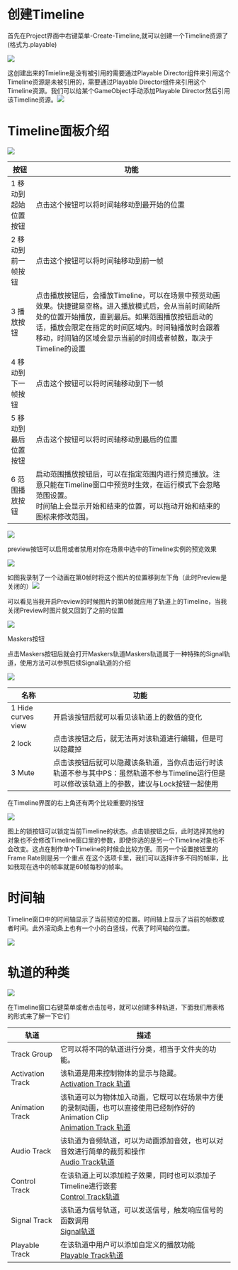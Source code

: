 # 创建Timeline
首先在Project界面中右键菜单-Create-Timeline,就可以创建一个Timeline资源了(格式为.playable)

![](https://cdn.nlark.com/yuque/0/2024/gif/43297665/1712745738401-b97f3f37-8190-4cf3-96bb-a4a9c72bc12a.gif)

这创建出来的Tmieline是没有被引用的需要通过Playable Director组件来引用这个Timeline资源是未被引用的，需要通过Playable Director组件来引用这个Timeline资源。我们可以给某个GameObject手动添加Playable Director然后引用该Timeline资源。![](https://cdn.nlark.com/yuque/0/2024/gif/43297665/1712746201038-a14e9db7-2df9-447d-ad9e-06b173c5464f.gif)



# Timeline面板介绍
![](https://cdn.nlark.com/yuque/0/2024/png/43297665/1712801027917-1fd3a046-713f-4203-a51b-8724ddf8bda6.png)



| 按钮 | 功能 |
| --- | --- |
| 1 移动到起始位置按钮 | 点击这个按钮可以将时间轴移动到最开始的位置 |
| 2 移动到前一帧按钮 | 点击这个按钮可以将时间轴移动到前一帧 |
| 3 播放按钮 | 点击播放按钮后，会播放Timeline，可以在场景中预览动画效果。快捷键是空格。进入播放模式后，会从当前时间轴所处的位置开始播放，直到最后。如果范围播放按钮启动的话，播放会限定在指定的时间区域内。时间轴播放时会跟着移动，时间轴的区域会显示当前的时间或者帧数，取决于Timeline的设置 |
| 4 移动到下一帧按钮 | 点击这个按钮可以将时间轴移动到下一帧 |
| 5 移动到最后位置按钮 | 点击这个按钮可以将时间轴移动到最后的位置 |
| 6 范围播放按钮 | 启动范围播放按钮后，可以在指定范围内进行预览播放。注意只能在Timeline窗口中预览时生效，在运行模式下会忽略范围设置。<br/>时间轴上会显示开始和结束的位置，可以拖动开始和结束的图标来修改范围。 |


![](https://cdn.nlark.com/yuque/0/2024/png/43297665/1712801361121-181c858c-fdf8-458f-ab64-f774e751ce42.png)

preview按钮可以启用或者禁用对你在场景中选中的Timeline实例的预览效果

![](https://cdn.nlark.com/yuque/0/2024/png/43297665/1712801480499-2f966716-d77f-441b-b396-da4d39482733.png)

如图我录制了一个动画在第0帧时将这个图片的位置移到左下角（此时Preview是关闭的）![](https://cdn.nlark.com/yuque/0/2024/gif/43297665/1712801656767-661f7728-3791-403b-937e-3df66e6c54fa.gif)

可以看见当我开启Preview的时候图片的第0帧就应用了轨道上的Timeline，当我关闭Preview时图片就又回到了之前的位置

![](https://cdn.nlark.com/yuque/0/2024/png/43297665/1712801788859-b6bb1a4b-c0d7-4fbd-b93e-6f813e7aa1cd.png)

Maskers按钮

点击Maskers按钮后就会打开Maskers轨道Maskers轨道属于一种特殊的Signal轨道，使用方法可以参照后续Signal轨道的介绍

![](https://cdn.nlark.com/yuque/0/2024/png/43297665/1712801846238-c76a3764-c79f-47f1-b53d-df1d84679bcb.png)



|    名称 | 功能 |
| --- | --- |
| 1 Hide curves view | 开启该按钮后就可以看见该轨道上的数值的变化 |
| 2 lock | 点击该按钮之后，就无法再对该轨道进行编辑，但是可以隐藏掉 |
| 3 Mute | 点击该按钮后就可以隐藏该条轨道，当你点击运行时该轨道不参与其中PS：虽然轨道不参与Timeline运行但是可以修改该轨道上的参数，建议与Lock按钮一起使用 |


在Timeline界面的右上角还有两个比较重要的按钮

![](https://cdn.nlark.com/yuque/0/2024/png/43297665/1712801951493-c88c3419-8178-4427-ad03-76950cb8b794.png)

图上的锁按钮可以锁定当前Timeline的状态。点击锁按钮之后，此时选择其他的对象也不会修改Timeline窗口里的参数，即使你选的是另一个Timeline对象也不会改变。这点在制作单个Timeline的时候会比较方便。而另一个设置按钮里的Frame Rate则是另一个重点 在这个选项卡里，我们可以选择许多不同的帧率，比如我现在选中的帧率就是60帧每秒的帧率。

# 时间轴
Timeline窗口中的时间轴显示了当前预览的位置。时间轴上显示了当前的帧数或者时间。此外滚动条上也有一个小的白竖线，代表了时间轴的位置。

![](https://cdn.nlark.com/yuque/0/2024/png/43297665/1712802046133-89cf30a1-536e-493d-b1eb-9c8d5f60af93.png)

#  轨道的种类
![](https://cdn.nlark.com/yuque/0/2024/png/43297665/1712802091524-3a03b5af-70eb-454f-91f2-358c44d9354f.png)

在Timeline窗口右键菜单或者点击加号，就可以创建多种轨道，下面我们用表格的形式来了解一下它们



|    轨道 |   描述 |
| --- | --- |
| Track Group | 它可以将不同的轨道进行分类，相当于文件夹的功能。 |
| Activation Track | 该轨道是用来控制物体的显示与隐藏。<br/>[Activation Track 轨道](https://snh48group.yuque.com/org-wiki-snh48group-ec9yge/rgqlf2/dq1l1h5a2qyfcwqg)  |
| Animation Track | 该轨道可以为物体加入动画，它既可以在场景中方便的录制动画，也可以直接使用已经制作好的Animation Clip<br/>[Animation Track 轨道](https://snh48group.yuque.com/org-wiki-snh48group-ec9yge/rgqlf2/dq6oo6vx5z0otk3v)  |
| Audio Track | 该轨道为音频轨道，可以为动画添加音效，也可以对音效进行简单的裁剪和操作<br/>[Audio Track轨道](https://snh48group.yuque.com/org-wiki-snh48group-ec9yge/rgqlf2/wreisy0aapvldl2e)  |
| Control Track | 在该轨道上可以添加粒子效果，同时也可以添加子Timeline进行嵌套<br/>[Control Track轨道](https://snh48group.yuque.com/org-wiki-snh48group-ec9yge/rgqlf2/ldpm6p8xpmtgyzot)  |
| Signal Track | 该轨道为信号轨道，可以发送信号，触发响应信号的函数调用<br/>[Signal轨道](https://snh48group.yuque.com/org-wiki-snh48group-ec9yge/rgqlf2/lhgd8csrdfwkl0wl)  |
| Playable Track | 在该轨道中用户可以添加自定义的播放功能<br/>[Playable Track轨道](https://snh48group.yuque.com/org-wiki-snh48group-ec9yge/rgqlf2/urzneu2bymqb83eu)  |


